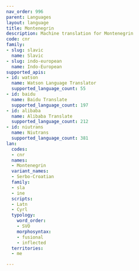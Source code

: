 ```yaml
---
nav_order: 996
parent: Languages
layout: language
title: Montenegrin
description: Machine translation for Montenegrin
code: cnr
family:
- slug: slavic
  name: Slavic
- slug: indo-european
  name: Indo-European
supported_apis:
- id: watson
  name: Watson Language Translator
  supported_language_count: 55
- id: baidu
  name: Baidu Translate
  supported_language_count: 197
- id: alibaba
  name: Alibaba Translate
  supported_language_count: 212
- id: niutrans
  name: Niutrans
  supported_language_count: 381
lan:
  codes:
  - cnr
  names:
  - Montenegrin
  variant_names:
  - Serbo-Croatian
  family:
  - sla
  - ine
  scripts:
  - Latn
  - Cyrl
  typology:
    word_order:
    - SVO
    morphosyntax:
    - fusional
    - inflected
  territories:
  - me

---
```


